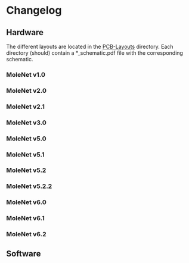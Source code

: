# Changelog


## Hardware

The different layouts are located in the [PCB-Layouts](PCB-Layouts) directory.
Each directory (should) contain a \*_schematic.pdf file with the corresponding
schematic.


### MoleNet v1.0

### MoleNet v2.0

### MoleNet v2.1

### MoleNet v3.0

### MoleNet v5.0

### MoleNet v5.1

### MoleNet v5.2

### MoleNet v5.2.2

### MoleNet v6.0

### MoleNet v6.1

### MoleNet v6.2


## Software
